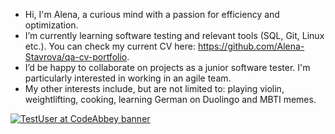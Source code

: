 - Hi, I'm Alena, a curious mind with a passion for efficiency and optimization.  
- I’m currently learning software testing and relevant tools (SQL, Git, Linux etc.). You can check my current CV here: https://github.com/Alena-Stavrova/qa-cv-portfolio.
- I’d be happy to collaborate on projects as a junior software tester. I'm particularly interested in working in an agile team. 
- My other interests include, but are not limited to: playing violin, weightlifting, cooking, learning German on Duolingo and MBTI memes. 

[![TestUser at CodeAbbey banner](https://www.codeabbey.com/index/user_banner/alenastavrova.png)](https://www.codeabbey.com/index/user_profile/alenastavrova)

<!---
Alena-Stavrova/Alena-Stavrova is a ✨ special ✨ repository because its `README.md` (this file) appears on your GitHub profile.
You can click the Preview link to take a look at your changes.
--->
